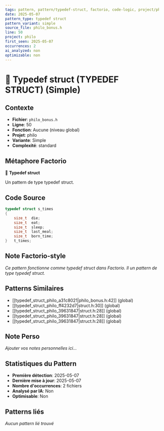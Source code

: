 ```yaml
---
tags: pattern, pattern/typedef-struct, factorio, code-logic, project/philo, pattern/variant/simple
date: 2025-05-07
pattern_type: typedef struct
pattern_variant: simple
source_file: philo_bonus.h
line: 50
project: philo
first_seen: 2025-05-07
occurrences: 2
ai_analyzed: non
optimizable: non
---
```


# 🔧 Typedef struct (TYPEDEF STRUCT) (Simple)

## Contexte
- **Fichier**: `philo_bonus.h`
- **Ligne**: 50
- **Fonction**: Aucune (niveau global)
- **Projet**: philo
- **Variante**: Simple
- **Complexité**: standard

## Métaphore Factorio
🔧 **Typedef struct**

Un pattern de type typedef struct.

## Code Source
```c
typedef struct s_times
{
	size_t	die;
	size_t	eat;
	size_t	sleep;
	size_t	last_meal;
	size_t	born_time;
}	t_times;
```

## Note Factorio-style
*Ce pattern fonctionne comme typedef struct dans Factorio. Il un pattern de type typedef struct.*

## Patterns Similaires
- [[typedef_struct_philo_a31c8021|philo_bonus.h:42]] (global)
- [[typedef_struct_philo_ff4232d7|struct.h:30]] (global)
- [[typedef_struct_philo_39631847|struct.h:28]] (global)
- [[typedef_struct_philo_39631847|struct.h:28]] (global)
- [[typedef_struct_philo_39631847|struct.h:28]] (global)

## Note Perso
*Ajouter vos notes personnelles ici...*

## Statistiques du Pattern
- **Première détection**: 2025-05-07
- **Dernière mise à jour**: 2025-05-07
- **Nombre d'occurrences**: 2 fichiers
- **Analysé par IA**: Non
- **Optimisable**: Non

## Patterns liés
*Aucun pattern lié trouvé*
